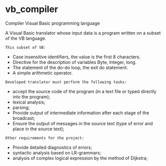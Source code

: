 # vb_compiler
Compiler Visual Basic programming language

A Visual Basic translator whose input data is a program written on a subset of the VB language.
```
This subset of VB:
```
* Case insensitive identifiers, the value is the first 8 characters.
* Directive for the description of variables Byte, Integer, long.
* The statement of the do-do loop, the exit do statement.
* A simple arithmetic operator.
```
Developed translator must perform the following tasks:
```
* accept the source code of the program (in a text file or typed directly into the program);
* lexical analysis;
* parsing;
* Provide output of intermediate information after each stage of the broadcast;
* Ensure the output of messages in the source text (type of error and place in the source text);
```
Other requirements for the project:
```
* Provide detailed diagnostics of errors;
* syntactic analysis based on LR-grammars;
* analysis of complex logical expression by the method of Dijkstra;
